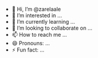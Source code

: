 - 👋 Hi, I’m @zarelaale
- 👀 I’m interested in ...
- 🌱 I’m currently learning ...
- 💞️ I’m looking to collaborate on ...
- 📫 How to reach me ...
- 😄 Pronouns: ...
- ⚡ Fun fact: ...

<!---
zarelaale/zarelaale is a ✨ special ✨ repository because its `README.md` (this file) appears on your GitHub profile.
You can click the Preview link to take a look at your changes.
--->
